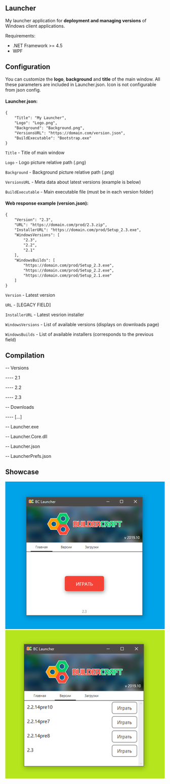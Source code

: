 ## Launcher

My launcher application for **deployment and managing versions** of Windows client applications.

Requirements: 
* .NET Framework >= 4.5
* WPF

## Configuration

You can customize the **logo**, **background** and **title** of the main window. All these parameters are included in Launcher.json. Icon is not configurable from json config. 

#### Launcher.json: 

    {
        "Title": "My Launcher",
        "Logo": "Logo.png",
        "Background": "Background.png",
        "VersionsURL": "https://domain.com/version.json",
        "BuildExecutable": "Bootstrap.exe"
    }


`Title` - Title of main window

`Logo` - Logo picture relative path (.png)

`Background` - Background picture relative path (.png)

`VersionsURL` - Meta data about latest versions (example is below)

`BuildExecutable` - Main executable file (must be in each version folder)

#### Web response example (version.json):

    {
        "Version": "2.3",
        "URL": "https://domain.com/prod/2.3.zip",
        "InstallerURL": "https://domain.com/prod/Setup_2.3.exe",
        "WindowsVersions": [
            "2.3",
            "2.2",
            "2.1"
        ],
        "WindowsBuilds": [
            "https://domain.com/prod/Setup_2.3.exe",
            "https://domain.com/prod/Setup_2.2.exe",
            "https://domain.com/prod/Setup_2.1.exe"
        ]
    }

`Version` - Latest version

`URL` - [LEGACY FIELD]

`InstallerURL` - Latest vesrion installer

`WindowsVersions` - List of available versions (displays on downloads page)

`WindowsBuilds` - List of available installers (corresponds to the previous field)

## Compilation

-- Versions

---- 2.1

---- 2.2

---- 2.3

-- Downloads

---- [...]

-- Launcher.exe

-- Launcher.Core.dll

-- Launcher.json

-- LauncherPrefs.json


## Showcase

![](/Media/screen_1.png)
![](/Media/screen_2.png)
